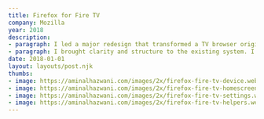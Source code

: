 ```yaml
---
title: Firefox for Fire TV
company: Mozilla
year: 2018
description:
- paragraph: I led a major redesign that transformed a TV browser originally developed in a 5-day sprint into a native remote-controlled TV app serving up to 8 million users.
- paragraph: I brought clarity and structure to the existing system. I transformed open-ended opportunities into actionable next steps while honing the design execution through user feedback.
date: 2018-01-01
layout: layouts/post.njk
thumbs:
- image: https://aminalhazwani.com/images/2x/firefox-fire-tv-device.webp
- image: https://aminalhazwani.com/images/2x/firefox-fire-tv-homescreen.webp
- image: https://aminalhazwani.com/images/2x/firefox-fire-tv-settings.webp
- image: https://aminalhazwani.com/images/2x/firefox-fire-tv-helpers.webp
---
```

